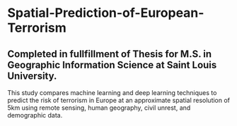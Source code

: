 # Spatial-Prediction-of-European-Terrorism
## Completed in fullfillment of Thesis for M.S. in Geographic Information Science at Saint Louis University.
This study compares machine learning and deep learning techniques to predict the risk of terrorism in Europe at an approximate spatial resolution of 5km using remote sensing, human geography, civil unrest, and demographic data.
